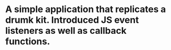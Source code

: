 # A simple application that replicates a drumk kit. Introduced JS event listeners as well as callback functions. 
